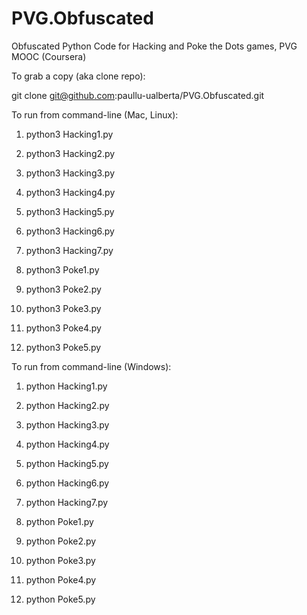 # PVG.Obfuscated
Obfuscated Python Code for Hacking and Poke the Dots games, PVG MOOC (Coursera)

To grab a copy (aka clone repo):

  git clone git@github.com:paullu-ualberta/PVG.Obfuscated.git

To run from command-line (Mac, Linux):

  1.  python3 Hacking1.py

  2.  python3 Hacking2.py

  3.  python3 Hacking3.py

  4.  python3 Hacking4.py

  5.  python3 Hacking5.py

  6.  python3 Hacking6.py

  7.  python3 Hacking7.py

  8.  python3 Poke1.py

  9.  python3 Poke2.py

  10. python3 Poke3.py

  11. python3 Poke4.py

  12. python3 Poke5.py


To run from command-line (Windows):
  1.  python Hacking1.py

  2.  python Hacking2.py

  3.  python Hacking3.py

  4.  python Hacking4.py

  5.  python Hacking5.py

  6.  python Hacking6.py

  7.  python Hacking7.py

  8.  python Poke1.py

  9.  python Poke2.py

  10. python Poke3.py

  11. python Poke4.py

  12. python Poke5.py